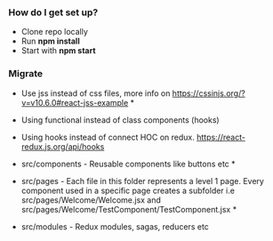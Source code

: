 ### How do I get set up? ###

* Clone repo locally
* Run <b>npm install</b>
* Start with <b> npm start </b>


### Migrate ###

* Use jss instead of css files, more info on https://cssinjs.org/?v=v10.6.0#react-jss-example *
* Using functional instead of class components (hooks)
* Using hooks instead of connect HOC on redux. https://react-redux.js.org/api/hooks

* src/components - Reusable components like buttons etc *
* src/pages - Each file in this folder represents a level 1 page. Every component used in a specific page creates a subfolder i.e src/pages/Welcome/Welcome.jsx and src/pages/Welcome/TestComponent/TestComponent.jsx *
* src/modules - Redux modules, sagas, reducers etc
